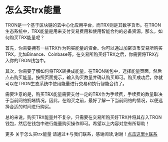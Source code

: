 # 怎么买trx能量

TRON是一个基于区块链的去中心化应用平台，而TRX则是其数字货币。在TRON生态系统中，TRX能量是用来支付交易费用和使用智能合约的必备资源。那么，如何购买TRX能量呢？

首先，你需要拥有一些TRX作为购买能量的资金。你可以通过加密货币交易所购买TRX，比如Binance、Coinbase等。在交易所购买好TRX之后，你需要将TRX存入你的TRON钱包中。

其次，你需要了解如何将TRX转换成能量。在TRON钱包中，选择能量页面，然后点击购买能量。按照页面提示，输入购买数量并确认购买即可。购买成功后，你就可以在TRON生态系统中使用能量进行交易和执行智能合约了。

需要注意的是，购买TRX能量需要支付一定的TRX作为手续费，手续费的数量取决于当前网络拥堵情况。因此，在购买之前，最好了解一下当前网络的情况，以便选择合适的时间进行购买。

总的来说，购买TRX能量并不复杂，只需要在交易所购买好TRX并将其存入TRON钱包，然后在钱包中进行能量购买操作即可。希望以上内容对您有所帮助！

更多 关于怎么买trx能量 请通过✈与我们联系，感谢阅读,谢谢！[点击这里✈联系](https://t.me/trxduihuandaqun)